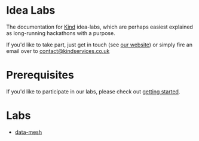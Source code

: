 # Idea Labs
The documentation for [Kind](https://www.kindservices.co.uk/) idea-labs, which are perhaps easiest explained as long-running hackathons with a purpose.

If you'd like to take part, just get in touch (see [our website](https://www.kindservices.co.uk/)) or simply fire an email over to [contact@kindservices.co.uk](contact@kindservices.co.uk)

# Prerequisites

If you'd like to participate in our labs, please check out [getting started](./getting-started.md).

# Labs

 * [data-mesh](./data-mesh/about.md)